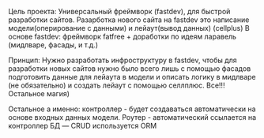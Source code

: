 Цель проекта: 
Универсальный фреймворк (fastdev), для быстрой разработки сайтов.
Разарботка нового сайта на fastdev это написание модели(оперирование с данными) и лейаут(вывод данных) (cellplus)
В основе fastdev: фреймворк fatfree + доработки по идеям ларавель (мидлваре, фасады, и т.д.)

Принцип: 
Нужно разработать инфроструктуру в fastdev, чтобы  для разработки новых сайтов нужно было всего лишь c помощью фасадов подготовить данные для лейаута в модели и описать логику в мидлваре (не обязательно) и создать лейаут с помощью селлплюс. Все!!! Остальное магия) 

Остальное а именно:
контроллер - будет создаваться автоматически на основе входных данных модели.
Роутер - автоматический ссылается на контроллер
БД — CRUD используется ORM